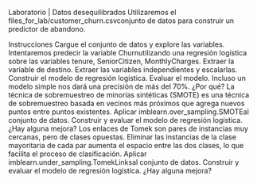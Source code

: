 Laboratorio | Datos desequilibrados
Utilizaremos el files_for_lab/customer_churn.csvconjunto de datos para construir un predictor de abandono.

Instrucciones
Cargue el conjunto de datos y explore las variables.
Intentaremos predecir la variable Churnutilizando una regresión logística sobre las variables tenure, SeniorCitizen, MonthlyCharges.
Extraer la variable de destino.
Extraer las variables independientes y escalarlas.
Construir el modelo de regresión logística.
Evaluar el modelo.
Incluso un modelo simple nos dará una precisión de más del 70%. ¿Por qué?
La técnica de sobremuestreo de minorías sintéticas (SMOTE) es una técnica de sobremuestreo basada en vecinos más próximos que agrega nuevos puntos entre puntos existentes. Aplicar imblearn.over_sampling.SMOTEal conjunto de datos. Construir y evaluar el modelo de regresión logística. ¿Hay alguna mejora?
Los enlaces de Tomek son pares de instancias muy cercanas, pero de clases opuestas. Eliminar las instancias de la clase mayoritaria de cada par aumenta el espacio entre las dos clases, lo que facilita el proceso de clasificación. Aplicar imblearn.under_sampling.TomekLinksal conjunto de datos. Construir y evaluar el modelo de regresión logística. ¿Hay alguna mejora?
